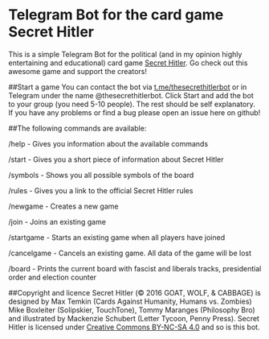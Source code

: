 # Telegram Bot for the card game Secret Hitler
This is a simple Telegram Bot for the political (and in my opinion highly entertaining and educational) card game [Secret Hitler](http://secrethitler.com/).
Go check out this awesome game and support the creators!

##Start a game
You can contact the bot via [t.me/thesecrethitlerbot](https://t.me/thesecrethitlerbot) or in Telegram under the name @thesecrethitlerbot.
Click Start and add the bot to your group (you need 5-10 people). The rest should be self explanatory.
If you have any problems or find a bug please open an issue here on github!

##The following commands are available:

/help - Gives you information about the available commands

/start - Gives you a short piece of information about Secret Hitler

/symbols - Shows you all possible symbols of the board

/rules - Gives you a link to the official Secret Hitler rules

/newgame - Creates a new game

/join - Joins an existing game

/startgame - Starts an existing game when all players have joined

/cancelgame - Cancels an existing game. All data of the game will be lost

/board - Prints the current board with fascist and liberals tracks, presidential order and election counter

##Copyright and licence
Secret Hitler (© 2016 GOAT, WOLF, & CABBAGE) is designed by Max Temkin (Cards Against Humanity, Humans vs. Zombies) Mike Boxleiter (Solipskier, TouchTone), Tommy Maranges (Philosophy Bro) and illustrated by Mackenzie Schubert (Letter Tycoon, Penny Press).
Secret Hitler is licensed under [Creative Commons BY-NC-SA 4.0](https://creativecommons.org/licenses/by-nc-sa/4.0/) and so is this bot.
